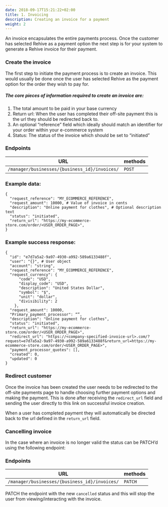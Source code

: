 ```yaml
---
date: 2018-09-17T15:21:22+02:00
title: 1. Invoicing
description: Creating an invoice for a payment
weight: 2
---
```


An invoice encapsulates the entire payments process. Once the customer has selected Rehive as a payment option the next step is for your system to generate a Rehive invoice for their payment.

### Create the invoice
The first step to initiate the payment process is to create an invoice. This would usually be done once the user has selected Rehive as the payment option for the order they wish to pay for.

##### The core pieces of information required to create an invoice are:
1. The total amount to be paid in your base currency
2. Return url: When the user has completed their off-site payment this is the url they should be redirected back to.
3. An optional “reference” field which ideally should match an identifier for your order within your e-commerce system
4. Status: The status of the invoice which should be set to “initiated”


### Endpoints
URL | methods
---|---
`​/manager​/businesses​/{business_id}​/invoices​/` | `POST`

### Example data:
```
{
  "request_reference": "MY_ECOMMERCE_REFERENCE",
  "request_amount": 10000, # Value of invoice in cents
  "description": "Online payment for clothes", # Optional description text
  "status": "initiated",
  "return_url": "https://my-ecommerce-store.com/order/<USER_ORDER_PAGE>",
}

```

### Example success response:
```
{
  "id": "e7d7a5a2-9a97-4930-a992-589a6133488f",
  "user": "{}", # User object
  "account": "string",
  "request_reference": "MY_ECOMMERCE_REFERENCE",
  "request_currency": {
      "code": "USD",
      "display_code": "USD",
      "description": "United States Dollar",
      "symbol": "$",
      "unit": "dollar",
      "divisibility": 2
    },
  "request_amount": 10000,
  "Primary_payment_processor": “”,
  "description": "Online payment for clothes",
  "status": "initiated",
  "return_url": "https://my-ecommerce-store.com/order/<USER_ORDER_PAGE>",
  "redirect_url": "https://<company-specified-invoice-url>.com/?request=e7d7a5a2-9a97-4930-a992-589a6133488f&return_url=https://my-ecommerce-store.com/order/<USER_ORDER_PAGE>",
  "payment_processor_quotes": [],
  "created": 0,
  "updated": 0
}
```

### Redirect customer
Once the invoice has been created the user needs to be redirected to the off-site payments page to handle choosing further payment options and making the payment. This is done after receiving the `redirect_url` field and sending the user directly to this link on successful invoice creation.

When a user has completed payment they will automatically be directed back to the url defined in the `return_url` field.


### Cancelling invoice
In the case where an invoice is no longer valid the status can be PATCH’d using the following endpoint:
### Endpoints
URL | methods
---|---
`​/manager​/businesses​/{business_id}​/invoices​/` | `PATCH`

PATCH the endpoint with the new `cancelled` status and this will stop the user from viewing/interacting with the invoice.










